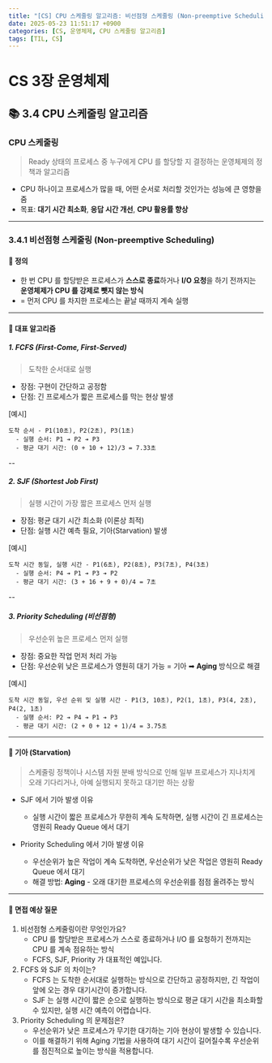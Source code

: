 ```yaml
---
title: "[CS] CPU 스케줄링 알고리즘: 비선점형 스케줄링 (Non-preemptive Scheduling)"
date: 2025-05-23 11:51:17 +0900
categories: [CS, 운영체제, CPU 스케줄링 알고리즘]
tags: [TIL, CS]
---
```

# CS 3장 운영체제
## 📚 3.4 CPU 스케줄링 알고리즘
### CPU 스케줄링
> Ready 상태의 프로세스 중 누구에게 CPU 를 할당할 지 결정하는 운영체제의 정책과 알고리즘

- CPU 하나이고 프로세스가 많을 때, 어떤 순서로 처리할 것인가는 성능에 큰 영향을 줌
- 목표: **대기 시간 최소화**, **응답 시간 개선**, **CPU 활용률 향상**

---

### 3.4.1 비선점형 스케줄링 (Non-preemptive Scheduling)

#### 📘 정의
- 한 번 CPU 를 할당받은 프로세스가 **스스로 종료**하거나 **I/O 요청**을 하기 전까지는 **운영체제가 CPU 를 강제로 뺏지 않는 방식**
- = 먼저 CPU 를 차지한 프로세스는 끝날 때까지 계속 실행

---

#### 📌 대표 알고리즘
##### 1. **FCFS** (First-Come, First-Served)
> 도착한 순서대로 실행

- 장점: 구현이 간단하고 공정함
- 단점: 긴 프로세스가 짧은 프로세스를 막는 현상 발생

[예시]   

```plaintext
도착 순서 - P1(10초), P2(2초), P3(1초)
  - 실행 순서: P1 ➔ P2 ➔ P3
  - 평균 대기 시간: (0 + 10 + 12)/3 = 7.33초
```
   
--

##### 2. **SJF** (Shortest Job First)
> 실행 시간이 가장 짧은 프로세스 먼저 실행

- 장점: 평균 대기 시간 최소화 (이론상 최적)
- 단점: 실행 시간 예측 필요, 기아(Starvation) 발생

[예시]

```plaintext
도착 시간 동일, 실행 시간 - P1(6초), P2(8초), P3(7초), P4(3초)
  - 실행 순서: P4 ➔ P1 ➔ P3 ➔ P2
  - 평균 대기 시간: (3 + 16 + 9 + 0)/4 = 7초
```

--

##### 3. **Priority Scheduling** (비선점형)
> 우선순위 높은 프로세스 먼저 실행

- 장점: 중요한 작업 먼저 처리 가능
- 단점: 우선순위 낮은 프로세스가 영원히 대기 가능 = 기아 ➡︎ **Aging** 방식으로 해결

[예시]

```plaintext
도착 시간 동일, 우선 순위 및 실행 시간 - P1(3, 10초), P2(1, 1초), P3(4, 2초), P4(2, 1초)
  - 실행 순서: P2 ➔ P4 ➔ P1 ➔ P3
  - 평균 대기 시간: (2 + 0 + 12 + 1)/4 = 3.75초
```

---

#### 🎯 기아 (Starvation)
> 스케줄링 정책이나 시스템 자원 분배 방식으로 인해 
> 일부 프로세스가 지나치게 오래 기다리거나, 아예 실행되지 못하고 대기만 하는 상황

- SJF 에서 기아 발생 이유
  - 실행 시간이 짧은 프로세스가 무한히 계속 도착하면, 실행 시간이 긴 프로세스는 영원히 Ready Queue 에서 대기

- Priority Scheduling 에서 기아 발생 이유
  - 우선순위가 높은 작업이 계속 도착하면, 우선순위가 낮은 작업은 영원히 Ready Queue 에서 대기
  - 해결 방법: **Aging** - 오래 대기한 프로세스의 우선순위를 점점 올려주는 방식

---

#### 🎤 면접 예상 질문
1. 비선점형 스케줄링이란 무엇인가요?
   - CPU 를 할당받은 프로세스가 스스로 종료하거나 I/O 를 요청하기 전까지는 CPU 를 계속 점유하는 방식
   - FCFS, SJF, Priority 가 대표적인 예입니다.
2. FCFS 와 SJF 의 차이는?
   - FCFS 는 도착한 순서대로 실행하는 방식으로 간단하고 공정하지만, 긴 작업이 앞에 오는 경우 대기시간이 증가합니다.
   - SJF 는 실행 시간이 짧은 순으로 실행하는 방식으로 평균 대기 시간을 최소화할 수 있지만, 실행 시간 예측이 어렵습니다.
3. Priority Scheduling 의 문제점은?
   - 우선순위가 낮은 프로세스가 무기한 대기하는 기아 현상이 발생할 수 있습니다.
   - 이를 해결하기 위해 Aging 기법을 사용하여 대기 시간이 길어질수록 우선순위를 점진적으로 높이는 방식을 적용합니다.
